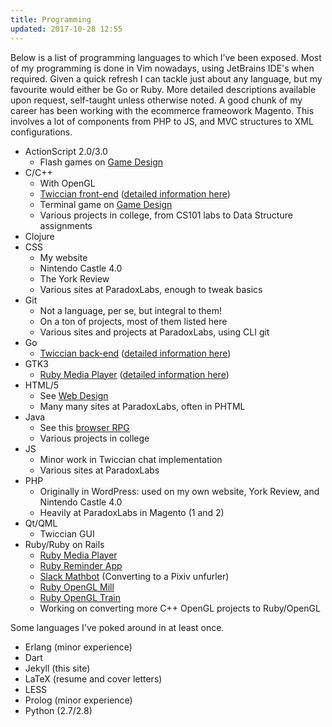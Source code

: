 ```yaml
---
title: Programming
updated: 2017-10-28 12:55
---
```


Below is a list of programming languages to which I’ve been exposed. Most of my programming is done in Vim nowadays, using JetBrains IDE's when required. Given a quick refresh I can tackle just about any language, but my favourite would either be Go or Ruby. More detailed descriptions available upon request, self-taught unless otherwise noted. A good chunk of my career has been working with the ecommerce frameowork Magento. This involves a lot of components from PHP to JS, and MVC structures to XML configurations.

+ ActionScript 2.0/3.0
	+ Flash games on [Game Design](../game-design)
+ C/C++
	+ With OpenGL
	+ [Twiccian front-end](https://github.com/Larke12/twiccian) (<a href="http://stackoverflow.com/cv/rhammett" target="_blank" >detailed information here</a>)
	+ Terminal game on [Game Design](../game-design)
	+ Various projects in college, from CS101 labs to Data Structure assignments
+ Clojure
+ CSS 
	+ My website
	+ Nintendo Castle 4.0
	+ The York Review
	+ Various sites at ParadoxLabs, enough to tweak basics
+ Git
	+ Not a language, per se, but integral to them!
	+ On a ton of projects, most of them listed here
	+ Various sites and projects at ParadoxLabs, using CLI git
+ Go
	+ [Twiccian back-end](https://github.com/Larke12/twicciand) (<a href="http://stackoverflow.com/cv/rhammett" target="_blank" >detailed information here</a>)
+ GTK3
	+ [Ruby Media Player](https://github.com/Larke12/rbmp) (<a href="http://stackoverflow.com/cv/rhammett" target="_blank" >detailed information here</a>)
+ HTML/5
	+ See [Web Design](./web-design)
	+ Many many sites at ParadoxLabs, often in PHTML
+ Java
	+ See this [browser RPG](https://github.com/Larke12/Team_Assignment_RPG)
	+ Various projects in college
+ JS
	+ Minor work in Twiccian chat implementation
	+ Various sites at ParadoxLabs
+ PHP
	+ Originally in WordPress: used on my own website, York Review, and Nintendo Castle 4.0
	+ Heavily at ParadoxLabs in Magento (1 and 2)
+ Qt/QML
	+ Twiccian GUI
+ Ruby/Ruby on Rails
	+ [Ruby Media Player](https://github.com/Larke12/rbmp)
	+ [Ruby Reminder App](https://github.com/Larke12/ruby-reminder)
	+ [Slack Mathbot](https://github.com/Larke12/slack-mathbot) (Converting to a Pixiv unfurler)
	+ [Ruby OpenGL Mill](https://github.com/Larke12/ruby-opengl-mill)
	+ [Ruby OpenGL Train](https://github.com/Larke12/ruby-opengl-train)
	+ Working on converting more C++ OpenGL projects to Ruby/OpenGL

Some languages I've poked around in at least once.

+ Erlang (minor experience)
+ Dart
+ Jekyll (this site)
+ LaTeX (resume and cover letters)
+ LESS
+ Prolog (minor experience)
+ Python (2.7/2.8)

